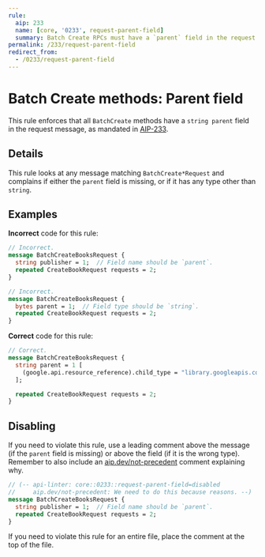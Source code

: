 ```yaml
---
rule:
  aip: 233
  name: [core, '0233', request-parent-field]
  summary: Batch Create RPCs must have a `parent` field in the request.
permalink: /233/request-parent-field
redirect_from:
  - /0233/request-parent-field
---
```


# Batch Create methods: Parent field

This rule enforces that all `BatchCreate` methods have a `string parent` field
in the request message, as mandated in [AIP-233][].

## Details

This rule looks at any message matching `BatchCreate*Request` and complains if
either the `parent` field is missing, or if it has any type other than
`string`.

## Examples

**Incorrect** code for this rule:

```proto
// Incorrect.
message BatchCreateBooksRequest {
  string publisher = 1;  // Field name should be `parent`.
  repeated CreateBookRequest requests = 2;
}
```

```proto
// Incorrect.
message BatchCreateBooksRequest {
  bytes parent = 1;  // Field type should be `string`.
  repeated CreateBookRequest requests = 2;
}
```

**Correct** code for this rule:

```proto
// Correct.
message BatchCreateBooksRequest {
  string parent = 1 [
    (google.api.resource_reference).child_type = "library.googleapis.com/Book"
  ];

  repeated CreateBookRequest requests = 2;
}
```

## Disabling

If you need to violate this rule, use a leading comment above the message (if
the `parent` field is missing) or above the field (if it is the wrong type).
Remember to also include an [aip.dev/not-precedent][] comment explaining why.

```proto
// (-- api-linter: core::0233::request-parent-field=disabled
//     aip.dev/not-precedent: We need to do this because reasons. --)
message BatchCreateBooksRequest {
  string publisher = 1;  // Field name should be `parent`.
  repeated CreateBookRequest requests = 2;
}
```

If you need to violate this rule for an entire file, place the comment at the
top of the file.

[aip-233]: https://aip.dev/233
[aip.dev/not-precedent]: https://aip.dev/not-precedent
